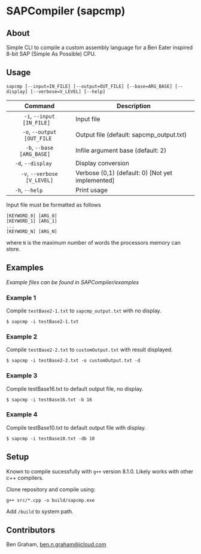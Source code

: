 # SAPCompiler (sapcmp)

## About
Simple CLI to compile a custom assembly language for a Ben Eater inspired 8-bit SAP (Simple As Possible) CPU. 

## Usage
```
sapcmp [--input=IN_FILE] [--output=OUT_FILE] [--base=ARG_BASE] [--display] [--verbose=V_LEVEL] [--help]
```

| Command           | Description        |
|:------------------:| ---------------------------------------- |
|  `-i`, `--input [IN_FILE]  ` | Input file |
|  `-o`, `--output [OUT_FILE ` | Output file (default: sapcmp_output.txt) |
|  `-b`, `--base [ARG_BASE]   ` | Infile argument base (default: 2) |
|  `-d`, `--display    ` | Display conversion |
|  `-v`, `--verbose [V_LEVEL]` | Verbose (0,1) (default: 0) [Not yet implemented] |
|  `-h`, `--help       ` | Print usage |


Input file must be formatted as follows
```
[KEYWORD_0] [ARG_0]
[KEYWORD_1] [ARG_1]
...
[KEYWORD_N] [ARG_N]
```
where `N` is the maximum number of words the processors memory can store.

## Examples
*Example files can be found in SAPCompiler/examples*

### Example 1
Compile `testBase2-1.txt` to `sapcmp_output.txt` with no display.
```
$ sapcmp -i testBase2-1.txt
```

### Example 2
Compile `testBase2-2.txt` to `customOutput.txt` with result displayed.
```
$ sapcmp -i testBase2-2.txt -o customOutput.txt -d
```

### Example 3
Compile testBase16.txt to default output file, no display.
```
$ sapcmp -i testBase16.txt -b 16
```

### Example 4
Compile testBase10.txt to default output file with display.
```
$ sapcmp -i testBase10.txt -db 10
```

## Setup
Known to compile sucessfully with `g++` version 8.1.0. Likely works with other c++ compilers.

Clone repository and compile using:
```
g++ src/*.cpp -o build/sapcmp.exe
```

Add `/build` to system path.

## Contributors
Ben Graham, <ben.n.graham@icloud.com>
